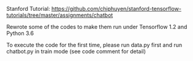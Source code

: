 Stanford Tutorial: https://github.com/chiphuyen/stanford-tensorflow-tutorials/tree/master/assignments/chatbot

Rewrote some of the codes to make them run under Tensorflow 1.2 and Python 3.6

To execute the code for the first time, please run data.py first and run chatbot.py in train mode (see code comment for detail)
